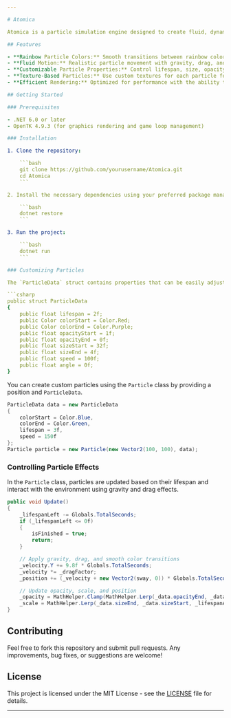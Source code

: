 ```yaml
---

# Atomica

Atomica is a particle simulation engine designed to create fluid, dynamic, and visually stunning particle effects. It allows for highly customizable particle systems with rainbow color transitions, realistic physics simulations, and smooth, organic movement. This project leverages C# and OpenTK to create interactive and responsive particle systems, perfect for games or any graphics application.

## Features

- **Rainbow Particle Colors:** Smooth transitions between rainbow colors based on particle lifespan.
- **Fluid Motion:** Realistic particle movement with gravity, drag, and randomized sway for fluid-like effects.
- **Customizable Particle Properties:** Control lifespan, size, opacity, speed, and more.
- **Texture-Based Particles:** Use custom textures for each particle for greater flexibility in effects.
- **Efficient Rendering:** Optimized for performance with the ability to update only visible particles.

## Getting Started

### Prerequisites

- .NET 6.0 or later
- OpenTK 4.9.3 (for graphics rendering and game loop management)

### Installation

1. Clone the repository:

    ```bash
    git clone https://github.com/yourusername/Atomica.git
    cd Atomica
    ```

2. Install the necessary dependencies using your preferred package manager (e.g., NuGet).

    ```bash
    dotnet restore
    ```

3. Run the project:

    ```bash
    dotnet run
    ```

### Customizing Particles

The `ParticleData` struct contains properties that can be easily adjusted to modify the appearance and behavior of particles. You can control the start and end colors, lifespan, opacity, size, and more.

```csharp
public struct ParticleData
{
    public float lifespan = 2f;
    public Color colorStart = Color.Red;
    public Color colorEnd = Color.Purple;
    public float opacityStart = 1f;
    public float opacityEnd = 0f;
    public float sizeStart = 32f;
    public float sizeEnd = 4f;
    public float speed = 100f;
    public float angle = 0f;
}
```

You can create custom particles using the `Particle` class by providing a position and `ParticleData`.

```csharp
ParticleData data = new ParticleData
{
    colorStart = Color.Blue,
    colorEnd = Color.Green,
    lifespan = 3f,
    speed = 150f
};
Particle particle = new Particle(new Vector2(100, 100), data);
```

### Controlling Particle Effects

In the `Particle` class, particles are updated based on their lifespan and interact with the environment using gravity and drag effects.

```csharp
public void Update()
{
    _lifespanLeft -= Globals.TotalSeconds;
    if (_lifespanLeft <= 0f)
    {
        isFinished = true;
        return;
    }

    // Apply gravity, drag, and smooth color transitions
    _velocity.Y += 9.8f * Globals.TotalSeconds;
    _velocity *= _dragFactor;
    _position += (_velocity + new Vector2(sway, 0)) * Globals.TotalSeconds;

    // Update opacity, scale, and position
    _opacity = MathHelper.Clamp(MathHelper.Lerp(_data.opacityEnd, _data.opacityStart, _lifespanAmount), 0, 1);
    _scale = MathHelper.Lerp(_data.sizeEnd, _data.sizeStart, _lifespanAmount) / _data.texture.Width;
}
```

## Contributing

Feel free to fork this repository and submit pull requests. Any improvements, bug fixes, or suggestions are welcome!

## License

This project is licensed under the MIT License - see the [LICENSE](LICENSE) file for details.

---
```

